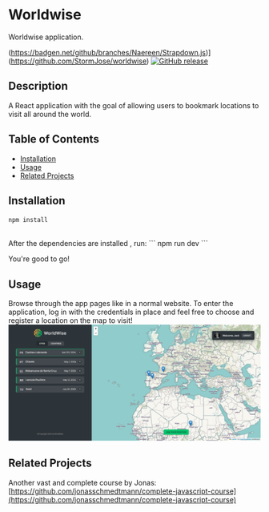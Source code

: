 # Worldwise

Worldwise application.

(https://badgen.net/github/branches/Naereen/Strapdown.js)](https://github.com/StormJose/worldwise) [![GitHub release](https://img.shields.io/github/release/Naereen/StrapDown.js.svg)](https://GitHub.com/StormJose/worldwise/tags) 

## Description
A React application with the goal of allowing users to bookmark locations to visit all around the world.

## Table of Contents

- [Installation](#installation)
- [Usage](#usage)
- [Related Projects](#related-projects)


## Installation
```
npm install

```
<br/>
After the dependencies are installed , run:
```
npm run dev
```

You're good to go!

## Usage

Browse through the app pages like in a normal website. To enter the application, log in with the credentials in place and feel free to choose and register a location on the map to visit!
<br/>
![page-image](https://github.com/StormJose/worldwise/blob/main/worldwise-map.png?raw=true)


## Related Projects
Another vast and complete course by Jonas: 
[https://github.com/jonasschmedtmann/complete-javascript-course](https://github.com/jonasschmedtmann/complete-javascript-course)
